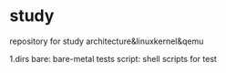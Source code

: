 # study
repository for study architecture&amp;linuxkernel&amp;qemu

1.dirs
    bare: bare-metal tests
    script: shell scripts for test
